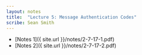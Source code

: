 ```yaml
---
layout: notes
title:  "Lecture 5: Message Authentication Codes"
scribe: Sean Smith
---
```


* [Notes 1]({ site.url }}/notes/2-7-17-1.pdf)
* [Notes 2]({ site.url }}/notes/2-7-17-2.pdf)
